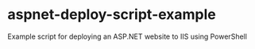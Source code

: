 # aspnet-deploy-script-example
Example script for deploying an ASP.NET website to IIS using PowerShell
